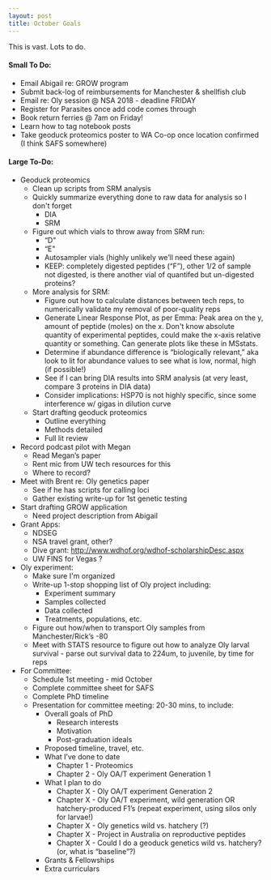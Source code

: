 ```yaml
---
layout: post
title: October Goals
---
```


This is vast. Lots to do.

#### Small To Do:

* Email Abigail re: GROW program
* Submit back-log of reimbursements for Manchester & shellfish club
* Email re: Oly session @ NSA 2018 - deadline FRIDAY
* Register for Parasites once add code comes through
* Book return ferries @ 7am on Friday! 
* Learn how to tag notebook posts
* Take geoduck proteomics poster to WA Co-op once location confirmed (I think SAFS somewhere)

#### Large To-Do:

* Geoduck proteomics
    * Clean up scripts from SRM analysis
    * Quickly summarize everything done to raw data for analysis so I don't forget
        * DIA
        * SRM
    * Figure out which vials to throw away from SRM run:
        * “D"
        * “E"
        * Autosampler vials (highly unlikely we’ll need these again)
        * KEEP: completely digested peptides (“F”), other 1/2 of sample not digested, is there another vial of quantifed but un-digested proteins? 
    * More analysis for SRM:
        * Figure out how to calculate distances between tech reps, to numerically validate my removal of poor-quality reps
        * Generate Linear Response Plot, as per Emma:  Peak area on the y, amount of peptide (moles) on the x. Don't know absolute quantity of experimental peptides, could make the x-axis relative quantity or something. Can generate plots like these in MSstats.
        * Determine if abundance difference is “biologically relevant,” aka look to lit for abundance values to see what is low, normal, high (if possible!)
        * See if I can bring DIA results into SRM analysis (at very least, compare 3 proteins in DIA data)
        * Consider implications: HSP70 is not highly specific, since some interference w/ gigas in dilution curve
    * Start drafting geoduck proteomics 
        * Outline everything
        * Methods detailed
        * Full lit review
* Record podcast pilot with Megan 
    * Read Megan’s paper
    * Rent mic from UW tech resources for this 
    * Where to record? 
* Meet with Brent re: Oly genetics paper
    * See if he has scripts for calling loci
    * Gather existing write-up for 1st genetic testing
* Start drafting GROW application
    * Need project description from Abigail
* Grant Apps:
    * NDSEG
    * NSA travel grant, other?
    * Dive grant: http://www.wdhof.org/wdhof-scholarshipDesc.aspx
    * UW FINS for Vegas ?
* Oly experiment:
    * Make sure I'm organized
    * Write-up 1-stop shopping list of Oly project including:
        * Experiment summary
        * Samples collected
        * Data collected
        * Treatments, populations, etc.
    * Figure out how/when to transport Oly samples from Manchester/Rick’s -80
    * Meet with STATS resource to figure out how to analyze Oly larval survival - parse out survival data to 224um, to juvenile, by time for reps
* For Committee: 
    * Schedule 1st meeting - mid October
    * Complete committee sheet for SAFS
    * Complete PhD timeline 
    * Presentation for committee meeting: 20-30 mins, to include:
        * Overall goals of PhD
            * Research interests
            * Motivation
            * Post-graduation ideals
        * Proposed timeline, travel, etc.
        * What I’ve done to date
            * Chapter 1 - Proteomics
            * Chapter 2 - Oly OA/T experiment Generation 1
        * What I plan to do
            * Chapter X - Oly OA/T experiment Generation 2
            * Chapter X - Oly OA/T experiment, wild generation OR hatchery-produced F1’s (repeat experiment, using silos only for larvae!)
            * Chapter X - Oly genetics wild vs. hatchery (?)
            * Chapter X - Project in Australia on reproductive peptides
            * Chapter X - Could I do a geoduck genetics wild vs. hatchery? (or, what is “baseline”?)
        * Grants & Fellowships
        * Extra curriculars
